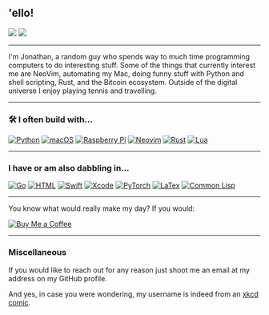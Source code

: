 ## 'ello!

![](https://github-readme-stats.vercel.app/api?username=realprogrammersusevim&show_icons=true&theme=tokyonight&count_private=true)
![](https://github-readme-stats.vercel.app/api/top-langs/?username=realprogrammersusevim&theme=tokyonight&exclude_repo=lopp.net,plenary.nvim,hosts,pyscript,miniforge,Self-Hosted-Website&layout=compact&langs_count=8)

---

I'm Jonathan, a random guy who spends way to much time programming computers to
do interesting stuff. Some of the things that currently interest me are NeoVim,
automating my Mac, doing funny stuff with Python and shell scripting, Rust, and
the Bitcoin ecosystem. Outside of the digital universe I enjoy playing tennis
and travelling.

---

### 🛠 I often build with...

[![Python](https://img.shields.io/badge/Python-FFD43B?style=for-the-badge&logo=python&logoColor=blue)](https://python.org)
[![macOS](https://img.shields.io/badge/mac%20os-000000?style=for-the-badge&logo=apple&logoColor=white)](https://www.apple.com/macbook-air-m1/)
[![Raspberry Pi](https://img.shields.io/badge/Raspberry%20Pi-A22846?style=for-the-badge&logo=Raspberry%20Pi&logoColor=white)](https://raspberrypi.com)
[![Neovim](https://img.shields.io/badge/NeoVim-%2357A143.svg?&style=for-the-badge&logo=neovim&logoColor=white)](https://neovim.io)
[![Rust](https://img.shields.io/badge/Rust-000000?style=for-the-badge&logo=rust&logoColor=white)](https://rust-lang.org)
[![Lua](https://img.shields.io/badge/Lua-2C2D72?style=for-the-badge&logo=lua&logoColor=white)](https://lua.org)

---

### I have or am also dabbling in...

[![Go](https://img.shields.io/badge/Go-00ADD8?style=for-the-badge&logo=go&logoColor=white)](https://go.dev)
[![HTML](https://img.shields.io/badge/HTML5-E34F26?style=for-the-badge&logo=html5&logoColor=white)](https://html.spec.whatwg.org/)
[![Swift](https://img.shields.io/badge/Swift-FA7343?style=for-the-badge&logo=swift&logoColor=white)](https://swift.org)
[![Xcode](https://img.shields.io/badge/Xcode-007ACC?style=for-the-badge&logo=Xcode&logoColor=white)](https://developer.apple.com/xcode/)
[![PyTorch](https://img.shields.io/badge/PyTorch-EE4C2C?style=for-the-badge&logo=PyTorch&logoColor=white)](https://pytorch.org)
[![LaTex](https://img.shields.io/badge/LaTeX-47A141?style=for-the-badge&logo=LaTeX&logoColor=white)](https://www.latex-project.org/)
[![Common Lisp](https://img.shields.io/badge/Common%20Lisp-3fb68b?style=for-the-badge&logo=common-lisp&logoColor=white)](https://common-lisp.net/)

---

You know what would really make my day? If you would:

[![Buy Me a Coffee](https://img.shields.io/badge/Buy_Me_A_Coffee-FFDD00?style=for-the-badge&logo=buy-me-a-coffee&logoColor=black)](https://www.buymeacoffee.com/f45brjm9cjb)

---

### Miscellaneous

If you would like to reach out for any reason just shoot me an email at my
address on my GitHub profile.

And yes, in case you were wondering, my username is indeed from an
[xkcd comic](https://xkcd.com/378/).
